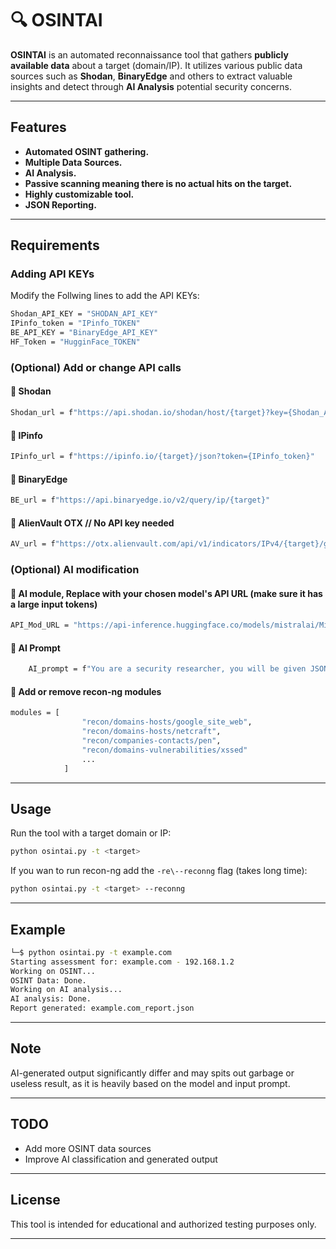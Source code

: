 
# 🔍 OSINTAI

**OSINTAI** is an automated reconnaissance tool that gathers **publicly available data** about a target (domain/IP). It utilizes various public data sources such as **Shodan**, **BinaryEdge** and others to extract valuable insights and detect through **AI Analysis** potential security concerns.

---

## Features

- **Automated OSINT gathering.**  
- **Multiple Data Sources.**  
- **AI Analysis.**  
- **Passive scanning meaning there is no actual hits on the target.** 
- **Highly customizable tool.**
- **JSON Reporting.**   

---

## ️Requirements

###  **Adding API KEYs**
Modify the Follwing lines to add the API KEYs:
```bash
Shodan_API_KEY = "SHODAN_API_KEY"
IPinfo_token = "IPinfo_TOKEN"
BE_API_KEY = "BinaryEdge_API_KEY"
HF_Token = "HugginFace_TOKEN" 
```

###  **(Optional) Add or change API calls**
#### 🔹 **Shodan**
```bash
Shodan_url = f"https://api.shodan.io/shodan/host/{target}?key={Shodan_API_KEY}"
```

#### 🔹 **IPinfo**
```bash
IPinfo_url = f"https://ipinfo.io/{target}/json?token={IPinfo_token}"
```

#### 🔹 **BinaryEdge**
```bash
BE_url = f"https://api.binaryedge.io/v2/query/ip/{target}"

```

#### 🔹 **AlienVault OTX // No API key needed**
```bash
AV_url = f"https://otx.alienvault.com/api/v1/indicators/IPv4/{target}/general"

```
### **(Optional) AI modification**
#### 🔹 **AI module, Replace with your chosen model's API URL (make sure it has a large input tokens)**
```bash
API_Mod_URL = "https://api-inference.huggingface.co/models/mistralai/Mistral-Nemo-Instruct-2407" 

```

#### 🔹 **AI Prompt**
```bash
    AI_prompt = f"You are a security researcher, you will be given JSON data and you will analyze the data and point out any security concerns within the data. Be proficient and critical. Here is a JSON data: {json_data} ENDEND"

```


#### 🔹 **Add or remove recon-ng modules**
```bash
modules = [
                "recon/domains-hosts/google_site_web",
                "recon/domains-hosts/netcraft",
                "recon/companies-contacts/pen",
                "recon/domains-vulnerabilities/xssed"
                ...
            ]
```


---

## Usage

Run the tool with a target domain or IP:

```bash
python osintai.py -t <target>
```

If you wan to run recon-ng add the ```-re\--reconng``` flag (takes long time):

```bash
python osintai.py -t <target> --reconng
```



---

## Example

```bash
└─$ python osintai.py -t example.com
Starting assessment for: example.com - 192.168.1.2
Working on OSINT...
OSINT Data: Done.
Working on AI analysis...
AI analysis: Done.
Report generated: example.com_report.json

```
---

## Note  
AI-generated output significantly differ and may spits out garbage or useless result, as it is heavily based on the model and input prompt.

---

## TODO 
- Add more OSINT data sources  
- Improve AI classification  and generated output 

---

## License
This tool is intended for educational and authorized testing purposes only.

---
